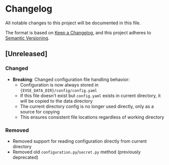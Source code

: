 # Changelog

All notable changes to this project will be documented in this file.

The format is based on [Keep a Changelog](https://keepachangelog.com/en/1.0.0/),
and this project adheres to [Semantic Versioning](https://semver.org/spec/v2.0.0.html).

## [Unreleased]

### Changed
- **Breaking**: Changed configuration file handling behavior:
  - Configuration is now always stored in `{EVSE_DATA_DIR}/config/config.yaml`
  - If this file doesn't exist but `config.yaml` exists in current directory, it will be copied to the data directory
  - The current directory config is no longer used directly, only as a source for copying
  - This ensures consistent file locations regardless of working directory

### Removed
- Removed support for reading configuration directly from current directory
- Removed old `configuration.py`/`secret.py` method (previously deprecated)